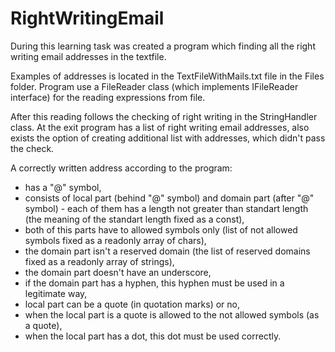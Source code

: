 # RightWritingEmail

During this learning task was created a program which finding all the right writing email addresses in the textfile.

Examples of addresses is located in the TextFileWithMails.txt file in the Files folder.
Program use a FileReader class (which implements IFileReader interface) for the reading expressions from file.

After this reading follows the checking of right writing in the StringHandler class. At the exit program has a list of right 
writing email addresses, also exists the option of creating additional list with addresses, which didn't pass the check.

A correctly written address according to the program:
- has a "@" symbol,
- consists of local part (behind "@" symbol) and domain part (after "@" symbol) - each of them has a length not greater 
than standart length (the meaning of the standart length fixed as a const),
- both of this parts have to allowed symbols only (list of not allowed symbols fixed as a readonly array of chars),
- the domain part isn't a reserved domain (the list of reserved domains fixed as a readonly array of strings),
- the domain part doesn't have an underscore,
- if the domain part has a hyphen, this hyphen must be used in a legitimate way,
- local part can be a quote (in quotation marks) or no,
- when the local part is a quote is allowed to the not allowed symbols (as a quote),
- when the local part has a dot, this dot must be used correctly.
